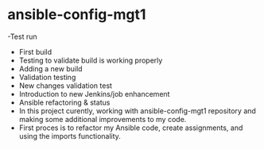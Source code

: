 # ansible-config-mgt1
-Test run
- First build
- Testing to validate build is working properly
- Adding a new build
- Validation testing 
- New changes validation test
- Introduction to new Jenkins/job enhancement
- Ansible refactoring & status 
- In this project curently, working with ansible-config-mgt1 repository and making some additional   improvements to my code. 
- First proces is to refactor my Ansible code, create assignments, and using the imports functionality. 
